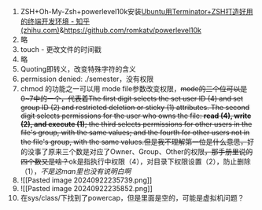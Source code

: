 1. ZSH+Oh-My-Zsh+powerlevel10k安装[Ubuntu用Terminator+ZSH打造好用的终端开发环境 - 知乎 (zhihu.com)](https://zhuanlan.zhihu.com/p/346665734)&https://github.com/romkatv/powerlevel10k
2. 略
3. touch - 更改文件的时间戳
4. 略
5. Quoting即转义，改变特殊字符的含义
6. permission denied: ./semester，没有权限
7. chmod 的功能之一可以用 mode file参数改变权限，~~mode的三个位可以是0~7中的一个，代表着The first digit selects the set user ID (4) and set group ID (2) and restricted deletion or sticky  (1)  attributes.   The  second digit  selects permissions for the user who owns the file: **read (4), write (2), and execute (1)**; the third selects permissions for other users in the file's group, with the same values;  and  the fourth for other users not in the file's group, with the same values.但是我不理解第一位是什么意思，~~好的没事了原来三个数是对应了Owner、Group、Other的权限~~，那手册里说的四个数又是啥？~~ok是指执行中权限（4），对目录下权限设置（2），防止删除（1），*不是这man里也没有说明白啊*
8. ![[Pasted image 20240922235739.png]]
9. ![[Pasted image 20240922235852.png]]
10. 在sys/class/下找到了powercap，但是里面是空的，可能是虚拟机问题？